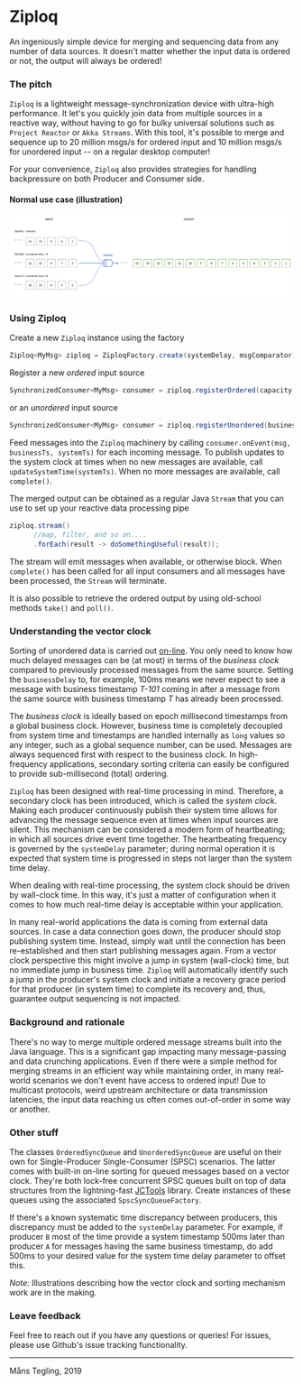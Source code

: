 # Ziploq


An ingeniously simple device for merging and sequencing data from any number of data sources. It doesn't matter whether the input data is ordered or not, the output will always be ordered!

### The pitch

`Ziploq` is a lightweight message-synchronization device with ultra-high performance. It let's you quickly join data from multiple sources in a reactive way, without having to go for bulky universal solutions such as `Project Reactor` or `Akka Streams`. With this tool, it's possible to merge and sequence up to 20 million msgs/s for ordered input and 10 million msgs/s for unordered input -- on a regular desktop computer!

For your convenience, `Ziploq` also provides strategies for handling backpressure on both Producer and Consumer side.

#### Normal use case (illustration)

![Ziploq; merging input sources](https://raw.githubusercontent.com/manstegling/ziploq/master/images/ziploq.png)

### Using Ziploq

Create a new `Ziploq` instance using the factory

```java
Ziploq<MyMsg> ziploq = ZiploqFactory.create(systemDelay, msgComparator);
```

Register a new _ordered_ input source

```java
SynchronizedConsumer<MyMsg> consumer = ziploq.registerOrdered(capacity, backPressureStrategy); 
```

or an _unordered_ input source

```java
SynchronizedConsumer<MyMsg> consumer = ziploq.registerUnordered(businessDelay, capacity, backPressureStrategy, comparator)); 
```

Feed messages into the `Ziploq` machinery by calling `consumer.onEvent(msg, businessTs, systemTs)` for each incoming message. To publish updates to the system clock at times when no new messages are available, call `updateSystemTime(systemTs)`. When no more messages are available, call `complete()`.

The merged output can be obtained as a regular Java `Stream` that you can use to set up your reactive data processing pipe

```java
ziploq.stream()
      //map, filter, and so on....
      .forEach(result -> doSomethingUseful(result));
```

The stream will emit messages when available, or otherwise block. When `complete()` has been called for all input consumers and all messages have been processed, the `Stream` will terminate.

It is also possible to retrieve the ordered output by using old-school methods `take()` and `poll()`.

### Understanding the vector clock

Sorting of unordered data is carried out [on-line](https://en.wikipedia.org/wiki/Online_algorithm). You only need to know how much delayed messages can be (at most) in terms of the _business clock_ compared to previously processed messages from the same source. Setting the `businessDelay` to, for example, 100ms means we never expect to see a message with business timestamp _T-101_ coming in after a message from the same source with business timestamp _T_ has already been processed.

The _business clock_ is ideally based on epoch millisecond timestamps from a global business clock. However, business time is completely decoupled from system time and timestamps are handled internally as `long` values so any integer, such as a global sequence number, can be used. Messages are always sequenced first with respect to the business clock. In high-frequency applications, secondary sorting criteria can easily be configured to provide sub-millisecond (total) ordering.

`Ziploq` has been designed with real-time processing in mind. Therefore, a secondary clock has been introduced, which is called the _system clock_. Making each producer continuously publish their system time allows for advancing the message sequence even at times when input sources are silent. This mechanism can be considered a modern form of heartbeating; in which all sources drive event time together. The heartbeating frequency is governed by the `systemDelay` parameter; during normal operation it is expected that system time is progressed in steps not larger than the system time delay.

When dealing with real-time processing, the system clock should be driven by wall-clock time. In this way, it's just a matter of configuration when it comes to how much real-time delay is acceptable within your application.

In many real-world applications the data is coming from external data sources. In case a data connection goes down, the producer should stop publishing system time. Instead, simply wait until the connection has been re-established and then start publishing messages again. From a vector clock perspective this might involve a jump in system (wall-clock) time, but no immediate jump in business time. `Ziploq` will automatically identify such a jump in the producer's system clock and initiate a recovery grace period for that producer (in system time) to complete its recovery and, thus, guarantee output sequencing is not impacted.

### Background and rationale

There's no way to merge multiple ordered message streams built into the Java language. This is a significant gap impacting many message-passing and data crunching applications. Even if there were a simple method for merging streams in an efficient way while maintaining order, in many real-world scenarios we don't event have access to ordered input! Due to multicast protocols, weird upstream architecture or data transmission latencies, the input data reaching us often comes out-of-order in some way or another.

### Other stuff

The classes `OrderedSyncQueue` and `UnorderedSyncQueue` are useful on their own for Single-Producer Single-Consumer (SPSC) scenarios. The latter comes with built-in on-line sorting for queued messages based on a vector clock. They're both lock-free concurrent SPSC queues built on top of data structures from the lightning-fast [JCTools](https://github.com/JCTools/JCTools) library. Create instances of these queues using the associated `SpscSyncQueueFactory`.

If there's a known systematic time discrepancy between producers, this discrepancy must be added to the `systemDelay` parameter. For example, if producer `B` most of the time provide a system timestamp 500ms later than producer `A` for messages having the same business timestamp, do add 500ms to your desired value for the system time delay parameter to offset this.

_Note:_ Illustrations describing how the vector clock and sorting mechanism work are in the making.

### Leave feedback

Feel free to reach out if you have any questions or queries! For issues, please use Github's issue tracking functionality.

 ----

Måns Tegling, 2019
